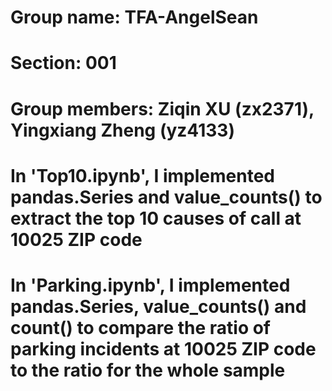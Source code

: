# Group name: TFA-AngelSean
# Section: 001
# Group members: Ziqin XU (zx2371), Yingxiang Zheng (yz4133)
# In 'Top10.ipynb', I implemented pandas.Series and value_counts() to extract the top 10 causes of call at 10025 ZIP code
# In 'Parking.ipynb', I implemented pandas.Series, value_counts() and count() to compare the ratio of parking incidents at 10025 ZIP code to the ratio for the whole sample
